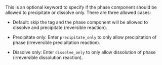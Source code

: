 This is an optional keyword to specify if the phase component should be allowed to precipitate or dissolve only. There are three allowed cases:

- Default: skip the tag and the phase component will be allowed to dissolve and precipitate (reversible reaction).

- Precipitate only: Enter `precipitate_only` to only allow precipitation of phase (irreversible precipitation reaction).

- Dissolve only: Enter `dissolve_only` to only allow dissolution of phase (irreversible dissolution reaction).